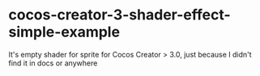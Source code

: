# cocos-creator-3-shader-effect-simple-example

It's empty shader for sprite for Cocos Creator > 3.0, just because I didn't find it in docs or anywhere 
